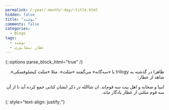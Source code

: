 ```yaml
---
permalink: /:year/:month/:day/:title.html
hidden: false
title: "نوشته"
comments: false
categories:
  - Blogs
tags:
  - نوشته
  - عطار نیشابوری
---
```


{::options parse_block_html="true" /}
<div dir='rtl' align='right'>
ظاهرا در گذشته به trilogy یا «سه‌گانه» می‌گفتند «مثلث». مثلا «مثلث کیشلوفسکی». شاهد از عطار:

انبیا و صحابه و اهل بیت سه قوم‌اند. ان شاالله در ذکر ایشان کتابی جمع کرده آید تا از آن سه قوم مثلثی از عطار یادگار ماند.
</div>
{: style="text-align: justify;"}